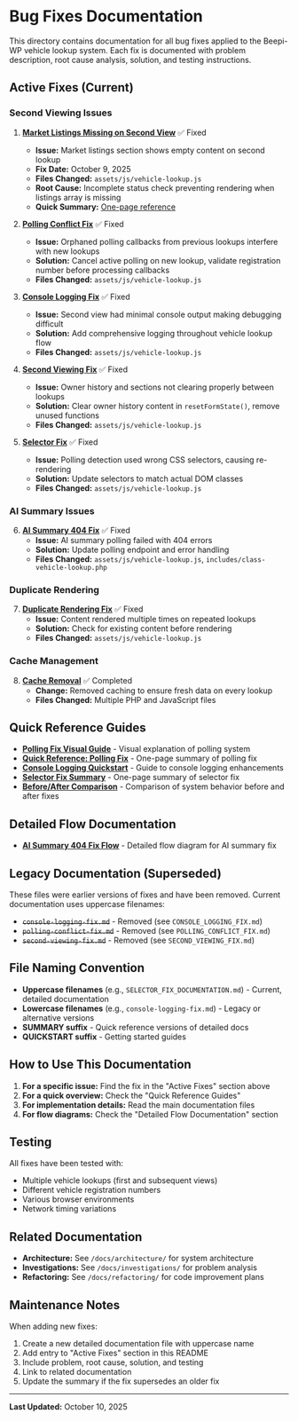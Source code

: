 # Bug Fixes Documentation

This directory contains documentation for all bug fixes applied to the Beepi-WP vehicle lookup system. Each fix is documented with problem description, root cause analysis, solution, and testing instructions.

## Active Fixes (Current)

### Second Viewing Issues
1. **[Market Listings Missing on Second View](MARKET_LISTINGS_SECOND_VIEW_FIX.md)** ✅ Fixed  
   - **Issue:** Market listings section shows empty content on second lookup
   - **Fix Date:** October 9, 2025
   - **Files Changed:** `assets/js/vehicle-lookup.js`
   - **Root Cause:** Incomplete status check preventing rendering when listings array is missing
   - **Quick Summary:** [One-page reference](MARKET_LISTINGS_SECOND_VIEW_FIX_SUMMARY.md)

2. **[Polling Conflict Fix](POLLING_CONFLICT_FIX.md)** ✅ Fixed  
   - **Issue:** Orphaned polling callbacks from previous lookups interfere with new lookups
   - **Solution:** Cancel active polling on new lookup, validate registration number before processing callbacks
   - **Files Changed:** `assets/js/vehicle-lookup.js`

3. **[Console Logging Fix](CONSOLE_LOGGING_FIX.md)** ✅ Fixed  
   - **Issue:** Second view had minimal console output making debugging difficult
   - **Solution:** Add comprehensive logging throughout vehicle lookup flow
   - **Files Changed:** `assets/js/vehicle-lookup.js`

4. **[Second Viewing Fix](SECOND_VIEWING_FIX.md)** ✅ Fixed  
   - **Issue:** Owner history and sections not clearing properly between lookups
   - **Solution:** Clear owner history content in `resetFormState()`, remove unused functions
   - **Files Changed:** `assets/js/vehicle-lookup.js`

5. **[Selector Fix](SELECTOR_FIX_DOCUMENTATION.md)** ✅ Fixed  
   - **Issue:** Polling detection used wrong CSS selectors, causing re-rendering
   - **Solution:** Update selectors to match actual DOM classes
   - **Files Changed:** `assets/js/vehicle-lookup.js`

### AI Summary Issues
6. **[AI Summary 404 Fix](ai-summary-404-fix.md)** ✅ Fixed  
   - **Issue:** AI summary polling failed with 404 errors
   - **Solution:** Update polling endpoint and error handling
   - **Files Changed:** `assets/js/vehicle-lookup.js`, `includes/class-vehicle-lookup.php`

### Duplicate Rendering
7. **[Duplicate Rendering Fix](DUPLICATE_RENDERING_FIX.md)** ✅ Fixed  
   - **Issue:** Content rendered multiple times on repeated lookups
   - **Solution:** Check for existing content before rendering
   - **Files Changed:** `assets/js/vehicle-lookup.js`

### Cache Management  
8. **[Cache Removal](CACHE_REMOVAL_SUMMARY.md)** ✅ Completed  
   - **Change:** Removed caching to ensure fresh data on every lookup
   - **Files Changed:** Multiple PHP and JavaScript files

## Quick Reference Guides

- **[Polling Fix Visual Guide](POLLING_FIX_VISUAL_GUIDE.md)** - Visual explanation of polling system
- **[Quick Reference: Polling Fix](QUICK_REFERENCE_POLLING_FIX.md)** - One-page summary of polling fix
- **[Console Logging Quickstart](CONSOLE_LOGGING_QUICKSTART.md)** - Guide to console logging enhancements
- **[Selector Fix Summary](SELECTOR_FIX_SUMMARY.md)** - One-page summary of selector fix
- **[Before/After Comparison](BEFORE_AFTER_COMPARISON.md)** - Comparison of system behavior before and after fixes

## Detailed Flow Documentation

- **[AI Summary 404 Fix Flow](ai-summary-404-fix-flow.md)** - Detailed flow diagram for AI summary fix

## Legacy Documentation (Superseded)

These files were earlier versions of fixes and have been removed. Current documentation uses uppercase filenames:

- ~~`console-logging-fix.md`~~ - Removed (see `CONSOLE_LOGGING_FIX.md`)
- ~~`polling-conflict-fix.md`~~ - Removed (see `POLLING_CONFLICT_FIX.md`)
- ~~`second-viewing-fix.md`~~ - Removed (see `SECOND_VIEWING_FIX.md`)

## File Naming Convention

- **Uppercase filenames** (e.g., `SELECTOR_FIX_DOCUMENTATION.md`) - Current, detailed documentation
- **Lowercase filenames** (e.g., `console-logging-fix.md`) - Legacy or alternative versions
- **SUMMARY suffix** - Quick reference versions of detailed docs
- **QUICKSTART suffix** - Getting started guides

## How to Use This Documentation

1. **For a specific issue:** Find the fix in the "Active Fixes" section above
2. **For a quick overview:** Check the "Quick Reference Guides"
3. **For implementation details:** Read the main documentation files
4. **For flow diagrams:** Check the "Detailed Flow Documentation" section

## Testing

All fixes have been tested with:
- Multiple vehicle lookups (first and subsequent views)
- Different vehicle registration numbers
- Various browser environments
- Network timing variations

## Related Documentation

- **Architecture:** See `/docs/architecture/` for system architecture
- **Investigations:** See `/docs/investigations/` for problem analysis
- **Refactoring:** See `/docs/refactoring/` for code improvement plans

## Maintenance Notes

When adding new fixes:
1. Create a new detailed documentation file with uppercase name
2. Add entry to "Active Fixes" section in this README
3. Include problem, root cause, solution, and testing
4. Link to related documentation
5. Update the summary if the fix supersedes an older fix

---

**Last Updated:** October 10, 2025
